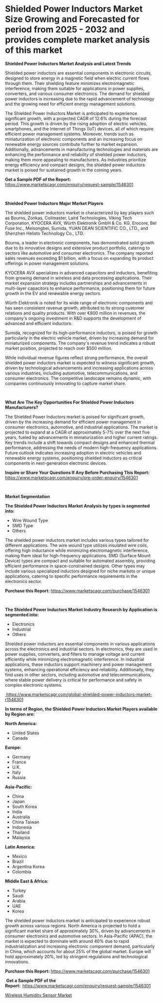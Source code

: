 <p><h1>Shielded Power Inductors Market Size Growing and Forecasted for period from 2025 - 2032 and provides complete market analysis of this market</h1></p><p><strong>Shielded Power Inductors Market Analysis and Latest Trends</strong></p>
<p><p>Shielded power inductors are essential components in electronic circuits, designed to store energy in a magnetic field when electric current flows through them. Their shielding feature minimizes electromagnetic interference, making them suitable for applications in power supplies, converters, and various consumer electronics. The demand for shielded power inductors is increasing due to the rapid advancement of technology and the growing need for efficient energy management solutions.</p><p>The Shielded Power Inductors Market is anticipated to experience significant growth, with a projected CAGR of 12.6% during the forecast period. This growth is driven by the rising adoption of electric vehicles, smartphones, and the Internet of Things (IoT) devices, all of which require efficient power management systems. Moreover, trends such as miniaturization of electronic components and an increasing focus on renewable energy sources contribute further to market expansion. Additionally, advancements in manufacturing technologies and materials are enhancing the performance and reliability of shielded power inductors, making them more appealing to manufacturers. As industries prioritize energy efficiency and compact designs, the shielded power inductors market is poised for sustained growth in the coming years.</p></p>
<p><strong>Get a Sample PDF of the Report:&nbsp;</strong> <a href="https://www.marketscagr.com/enquiry/request-sample/1546301?utm_campaign=2648&utm_medium=2&utm_source=Github&utm_content=ia&utm_term=06042025&utm_id=shielded-power-inductors">https://www.marketscagr.com/enquiry/request-sample/1546301</a></p>
<p>&nbsp;</p>
<p><strong>Shielded Power Inductors Major Market Players</strong></p>
<p><p>The shielded power inductors market is characterized by key players such as Bourns, Zonkas, Coilmaster, Laird Technologies, Viking Tech Corporation, KYOCERA AVX, Würth Elektronik GmbH & Co. KG, Erocore, Bel Fuse Inc., Meisongbei, Sumida, YUAN DEAN SCIENTIFIC CO., LTD., and Shenzhen Helisto Technology Co., LTD. </p><p>Bourns, a leader in electronic components, has demonstrated solid growth due to its innovative designs and extensive product portfolio, catering to sectors like automotive and consumer electronics. The company reported sales revenues exceeding $1 billion, with a focus on expanding its product offerings in power management solutions.</p><p>KYOCERA AVX specializes in advanced capacitors and inductors, benefiting from growing demand in wireless and data processing applications. Their market expansion strategy includes partnerships and advancements in multi-layer capacitors to enhance performance, positioning them for future growth in the EV and renewable energy sectors.</p><p>Würth Elektronik is noted for its wide range of electronic components and has seen consistent revenue growth, attributed to its strong customer relations and quality products. With over €800 million in revenues, the company's ongoing investment in R&D supports the development of advanced and efficient inductors.</p><p>Sumida, recognized for its high-performance inductors, is poised for growth particularly in the electric vehicle market, driven by increasing demand for miniaturized components. The company's revenue trend indicates a robust market position, projected to reach over $500 million.</p><p>While individual revenue figures reflect strong performance, the overall shielded power inductors market is expected to witness significant growth, driven by technological advancements and increasing applications across various industries, including automotive, telecommunications, and consumer electronics. The competitive landscape remains dynamic, with companies continuously innovating to capture market share.</p></p>
<p>&nbsp;</p>
<p><strong>What Are The Key Opportunities For Shielded Power Inductors Manufacturers?</strong></p>
<p><p>The Shielded Power Inductors market is poised for significant growth, driven by the increasing demand for efficient power management in consumer electronics, automotive, and industrial applications. The market is projected to expand at a CAGR of approximately 5-7% over the next five years, fueled by advancements in miniaturization and higher current ratings. Key trends include a shift towards compact designs and enhanced thermal performance, addressing the needs of modern high-frequency applications. Future outlook indicates increasing adoption in electric vehicles and renewable energy systems, positioning shielded inductors as critical components in next-generation electronic devices.</p></p>
<p><strong>Inquire or Share Your Questions If Any Before Purchasing This Report:</strong> <a href="https://www.marketscagr.com/enquiry/pre-order-enquiry/1546301?utm_campaign=2648&utm_medium=2&utm_source=Github&utm_content=ia&utm_term=06042025&utm_id=shielded-power-inductors">https://www.marketscagr.com/enquiry/pre-order-enquiry/1546301</a></p>
<p>&nbsp;</p>
<p><strong>Market Segmentation</strong></p>
<p><strong>The Shielded Power Inductors Market Analysis by types is segmented into:</strong></p>
<p><ul><li>Wire Wound Type</li><li>SMD Type</li><li>Others</li></ul></p>
<p><p>The shielded power inductors market includes various types tailored for different applications. The wire wound type utilizes insulated wire coils, offering high inductance while minimizing electromagnetic interference, making them ideal for high-frequency applications. SMD (Surface Mount Device) types are compact and suitable for automated assembly, providing efficient performance in space-constrained designs. Other types may include various specialized inductors designed for niche markets or unique applications, catering to specific performance requirements in the electronics sector.</p></p>
<p><strong>Purchase this Report:&nbsp;</strong><a href="https://www.marketscagr.com/purchase/1546301?utm_campaign=2648&utm_medium=2&utm_source=Github&utm_content=ia&utm_term=06042025&utm_id=shielded-power-inductors">https://www.marketscagr.com/purchase/1546301</a></p>
<p>&nbsp;</p>
<p><strong>The Shielded Power Inductors Market Industry Research by Application is segmented into:</strong></p>
<p><ul><li>Electronics</li><li>Industrial</li><li>Others</li></ul></p>
<p><p>Shielded power inductors are essential components in various applications across the electronics and industrial sectors. In electronics, they are used in power supplies, converters, and filters to manage voltage and current efficiently while minimizing electromagnetic interference. In industrial applications, these inductors support machinery and power management systems, enhancing operational efficiency and reliability. Additionally, they find uses in other sectors, including automotive and telecommunications, where stable power delivery is critical for performance and safety in complex electronic systems.</p></p>
<p><a href="https://www.marketscagr.com/global-shielded-power-inductors-market-r1546301?utm_campaign=2648&utm_medium=2&utm_source=Github&utm_content=ia&utm_term=06042025&utm_id=shielded-power-inductors">&nbsp;https://www.marketscagr.com/global-shielded-power-inductors-market-r1546301</a></p>
<p><strong>In terms of Region, the Shielded Power Inductors Market Players available by Region are:</strong></p>
<p>
    <p> <strong> North America: </strong>
        <ul>
            <li>United States</li>
            <li>Canada</li>
        </ul>
        </p> 
    <p> <strong> Europe: </strong>
        <ul>
            <li>Germany</li>
            <li>France</li>
            <li>U.K.</li>
            <li>Italy</li>
            <li>Russia</li>
        </ul>
        </p> 
    <p> <strong> Asia-Pacific: </strong>
        <ul>
            <li>China</li>
            <li>Japan</li>
            <li>South Korea</li>
            <li>India</li>
            <li>Australia</li>
            <li>China Taiwan</li>
            <li>Indonesia</li>
            <li>Thailand</li>
            <li>Malaysia</li>
        </ul>
        </p> 
    <p> <strong> Latin America: </strong>
        <ul>
            <li>Mexico</li>
            <li>Brazil</li>
            <li>Argentina Korea</li>
            <li>Colombia</li>
        </ul>
        </p> 
    <p> <strong> Middle East & Africa: </strong>
        <ul>
            <li>Turkey</li>
            <li>Saudi</li>
            <li>Arabia</li>
            <li>UAE</li>
            <li>Korea</li>
        </ul>
    </p>
    </p>
<p><p>The shielded power inductors market is anticipated to experience robust growth across various regions. North America is projected to hold a significant market share of approximately 30%, driven by advancements in consumer electronics and automotive sectors. In Asia-Pacific (APAC), the market is expected to dominate with around 40% due to rapid industrialization and increasing electronic component demand, particularly in China, which accounts for about 25% of the global market. Europe will hold approximately 20%, led by stringent regulations and technological innovations.</p></p>
<p><strong>Purchase this Report: </strong><a href="https://www.marketscagr.com/purchase/1546301?utm_campaign=2648&utm_medium=2&utm_source=Github&utm_content=ia&utm_term=06042025&utm_id=shielded-power-inductors">https://www.marketscagr.com/purchase/1546301</a></p>
<p>&nbsp;<strong>Get a Sample PDF of the Report:&nbsp;&nbsp;</strong><a href="https://www.marketscagr.com/enquiry/request-sample/1546301?utm_campaign=2648&utm_medium=2&utm_source=Github&utm_content=ia&utm_term=06042025&utm_id=shielded-power-inductors">https://www.marketscagr.com/enquiry/request-sample/1546301</a></p>
<p><strong></strong></p>
<p><p><a href="https://github.com/pearlinewhite4692/Market-Research-Report-List-1/blob/main/wireless-humidity-sensor-market.md?utm_campaign=2648&utm_medium=2&utm_source=Github&utm_content=ia&utm_term=06042025&utm_id=shielded-power-inductors">Wireless Humidity Sensor Market</a></p></p>